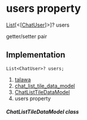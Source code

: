 
<div>

# users property

</div>


[List](https://api.flutter.dev/flutter/dart-core/List-class.html)[\<[[ChatUser](../../models_chats_chat_user/ChatUser-class.md)]\>]?
users


getter/setter pair




## Implementation

``` language-dart
List<ChatUser>? users;
```







1.  [talawa](../../index.md)
2.  [chat_list_tile_data_model](../../models_chats_chat_list_tile_data_model/)
3.  [ChatListTileDataModel](../../models_chats_chat_list_tile_data_model/ChatListTileDataModel-class.md)
4.  users property

##### ChatListTileDataModel class







